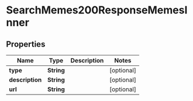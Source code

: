 

# SearchMemes200ResponseMemesInner


## Properties

| Name | Type | Description | Notes |
|------------ | ------------- | ------------- | -------------|
|**type** | **String** |  |  [optional] |
|**description** | **String** |  |  [optional] |
|**url** | **String** |  |  [optional] |



